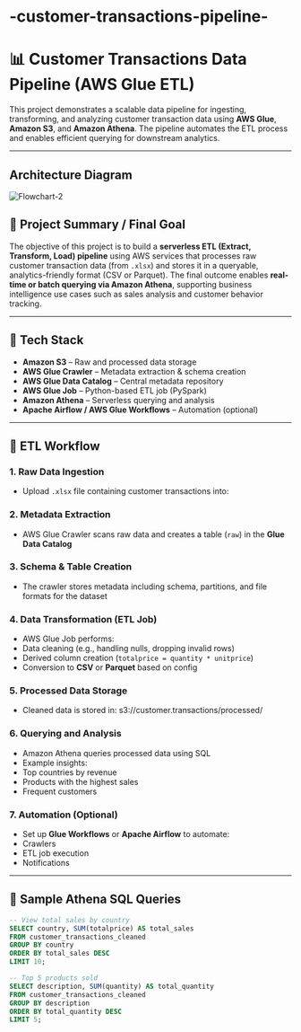 # -customer-transactions-pipeline-

# 📊 Customer Transactions Data Pipeline (AWS Glue ETL)

This project demonstrates a scalable data pipeline for ingesting, transforming, and analyzing customer transaction data using **AWS Glue**, **Amazon S3**, and **Amazon Athena**. The pipeline automates the ETL process and enables efficient querying for downstream analytics.

---
## Architecture Diagram
![Flowchart-2](https://github.com/user-attachments/assets/13ba5833-217a-451a-92dc-fd3885226b54)
## 🚀 Project Summary / Final Goal

The objective of this project is to build a **serverless ETL (Extract, Transform, Load) pipeline** using AWS services that processes raw customer transaction data (from `.xlsx`) and stores it in a queryable, analytics-friendly format (CSV or Parquet). The final outcome enables **real-time or batch querying via Amazon Athena**, supporting business intelligence use cases such as sales analysis and customer behavior tracking.

---

## 🧱 Tech Stack

- **Amazon S3** – Raw and processed data storage
- **AWS Glue Crawler** – Metadata extraction & schema creation
- **AWS Glue Data Catalog** – Central metadata repository
- **AWS Glue Job** – Python-based ETL job (PySpark)
- **Amazon Athena** – Serverless querying and analysis
- **Apache Airflow / AWS Glue Workflows** – Automation (optional)

---

## 🔁 ETL Workflow

### 1. **Raw Data Ingestion**
- Upload `.xlsx` file containing customer transactions into:

### 2. **Metadata Extraction**
- AWS Glue Crawler scans raw data and creates a table (`raw`) in the **Glue Data Catalog**

### 3. **Schema & Table Creation**
- The crawler stores metadata including schema, partitions, and file formats for the dataset

### 4. **Data Transformation (ETL Job)**
- AWS Glue Job performs:
- Data cleaning (e.g., handling nulls, dropping invalid rows)
- Derived column creation (`totalprice = quantity * unitprice`)
- Conversion to **CSV** or **Parquet** based on config

### 5. **Processed Data Storage**
- Cleaned data is stored in:
s3://customer.transactions/processed/

### 6. **Querying and Analysis**
- Amazon Athena queries processed data using SQL
- Example insights:
- Top countries by revenue
- Products with the highest sales
- Frequent customers

### 7. **Automation (Optional)**
- Set up **Glue Workflows** or **Apache Airflow** to automate:
- Crawlers
- ETL job execution
- Notifications

---

## 🧮 Sample Athena SQL Queries

```sql
-- View total sales by country
SELECT country, SUM(totalprice) AS total_sales
FROM customer_transactions_cleaned
GROUP BY country
ORDER BY total_sales DESC
LIMIT 10;

-- Top 5 products sold
SELECT description, SUM(quantity) AS total_quantity
FROM customer_transactions_cleaned
GROUP BY description
ORDER BY total_quantity DESC
LIMIT 5;
